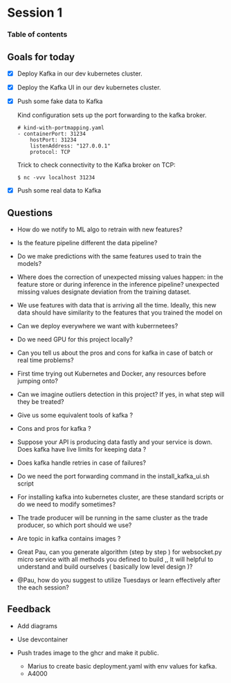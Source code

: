 # Session 1

### Table of contents


## Goals for today

- [x] Deploy Kafka in our dev kubernetes cluster.
- [x] Deploy the Kafka UI in our dev kubernetes cluster.
- [x] Push some fake data to Kafka

    Kind configuration sets up the port forwarding to the kafka broker.

    ```
    # kind-with-portmapping.yaml
    - containerPort: 31234
        hostPort: 31234
        listenAddress: "127.0.0.1"
        protocol: TCP
    ```

    Trick to check connectivity to the Kafka broker on TCP:
    ```
    $ nc -vvv localhost 31234
    ```

- [x] Push some real data to Kafka


## Questions

- How do we notify to ML algo to retrain with new features?
- Is the feature pipeline different the data pipeline?
- Do we make predictions with the same features used to train the models?
- Where does the correction of unexpected missing values happen: in the feature store or during inference in the inference pipeline? unexpected missing values designate deviation from the training dataset.
- We use features with data that is arriving all the time. Ideally, this new data should have similarity to the features that you trained the model on
- Can we deploy everywhere we want with kuberrnetees?
- Do we need GPU for this project locally?
- Can you tell us about the pros and cons for kafka in case of batch or real time problems?
- First time trying out Kubernetes and Docker, any resources before jumping onto?
- Can we imagine outliers detection in this project? If yes, in what step will they be treated?
- Give us some equivalent tools of kafka ?
- Cons and pros for kafka ?
- Suppose your API is producing data fastly and your service is down. Does kafka have live limits for keeping data ?
- Does kafka handle retries in case of failures?
- Do we need the port forwarding command in the install_kafka_ui.sh script

- For installing kafka into kubernetes cluster, are these standard scripts or do we need to modify sometimes?

- The trade producer will be running in the same cluster as the trade producer, so which port should we use?

- Are topic in kafka contains images ?

- Great Pau, can you generate algorithm (step by step ) for websocket.py micro service with all methods you defined to build ,, It will helpful to understand and build ourselves ( basically low level design )?

- @Pau, how do you suggest to utilize Tuesdays or learn effectively after the each session?

## Feedback

- Add diagrams 
- Use devcontainer

- Push trades image to the ghcr and make it public.
    - Marius to create basic deployment.yaml with env values for kafka.
    - A4000